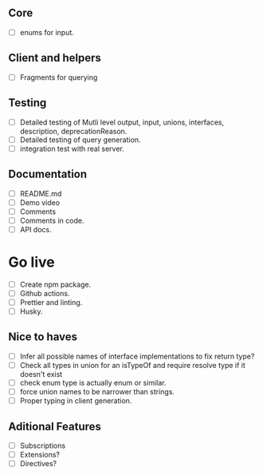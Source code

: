 ## Core
- [ ] enums for input.

## Client and helpers
- [ ] Fragments for querying

## Testing
- [ ] Detailed testing of Mutli level output, input, unions, interfaces, description, deprecationReason.
- [ ] Detailed testing of query generation.
- [ ] integration test with real server.

## Documentation
- [ ] README.md
- [ ] Demo video
- [ ] Comments
- [ ] Comments in code.
- [ ] API docs.

# Go live
- [ ] Create npm package.
- [ ] Github actions.
- [ ] Prettier and linting.
- [ ] Husky.

## Nice to haves
- [ ] Infer all possible names of interface implementations to fix return type?
- [ ] Check all types in union for an isTypeOf and require resolve type if it doesn't exist
- [ ] check enum type is actually enum or similar.
- [ ] force union names to be narrower than strings.
- [ ] Proper typing in client generation.

## Aditional Features
- [ ] Subscriptions
- [ ] Extensions?
- [ ] Directives?
